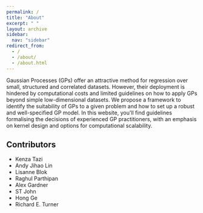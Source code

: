 ```yaml
---
permalink: /
title: "About"
excerpt: " "
layout: archive
sidebar:
  nav: "sidebar"
redirect_from: 
  - /
  - /about/
  - /about.html
---
```


Gaussian Processes (GPs) offer an attractive method for regression over small, structured and correlated datasets. However, their deployment is hindered by computational costs and limited guidelines on how to apply GPs beyond simple low-dimensional datasets. We propose a framework to identify the suitability of GPs to a given problem and how to set up a robust and well-specified GP model. In this website, you'll find guidelines formalising the decisions of experienced GP practitioners, with an emphasis on kernel design and options for computational scalability.

## Contributors

* Kenza Tazi
* Andy Jihao Lin
* Lisanne Blok
* Raghul Parthipan
* Alex Gardner
* ST John
* Hong Ge
* Richard E. Turner
